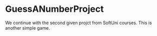 # GuessANumberProject
We continue with the second given projct from SoftUni courses. This is another simple game.
